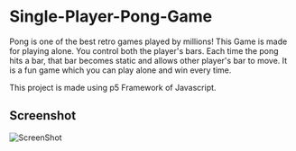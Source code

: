 # Single-Player-Pong-Game

Pong is one of the best retro games played by millions!
This Game is made for playing alone. You control both the player's bars. Each time the pong hits a bar, that bar becomes static and allows other player's bar to move.
It is a fun game which you can play alone and win every time. 

This project is made using p5 Framework of Javascript. 

## Screenshot
![ScreenShot](https://user-images.githubusercontent.com/83511180/225402576-787ea906-ee6c-45e0-b4fd-21d6a0784fbb.png)
